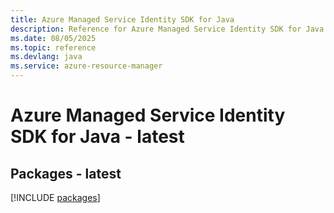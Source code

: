 ```yaml
---
title: Azure Managed Service Identity SDK for Java
description: Reference for Azure Managed Service Identity SDK for Java
ms.date: 08/05/2025
ms.topic: reference
ms.devlang: java
ms.service: azure-resource-manager
---
```

# Azure Managed Service Identity SDK for Java - latest
## Packages - latest
[!INCLUDE [packages](managed-service-identity-index.md)]